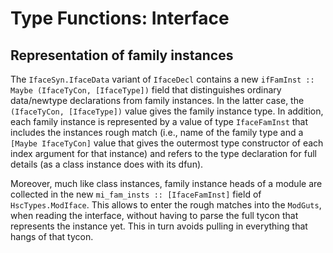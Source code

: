 # Type Functions: Interface


## Representation of family instances



The `IfaceSyn.IfaceData` variant of `IfaceDecl` contains a new `ifFamInst :: Maybe (IfaceTyCon, [IfaceType])` field that distinguishes ordinary data/newtype declarations from family instances.  In the latter case, the `(IfaceTyCon, [IfaceType])` value gives the family instance type.  In addition, each family instance is represented by a value of type `IfaceFamInst` that includes the instances rough match (i.e., name of the family type and a `[Maybe IfaceTyCon]` value that gives the outermost type constructor of each index argument for that instance) and refers to the type declaration for full details (as a class instance does with its dfun).



Moreover, much like class instances, family instance heads of a module are collected in the new `mi_fam_insts :: [IfaceFamInst]` field of `HscTypes.ModIface`.  This allows to enter the rough matches into the `ModGuts`, when reading the interface, without having to parse the full tycon that represents the instance yet.  This in turn avoids pulling in everything that hangs of that tycon.


